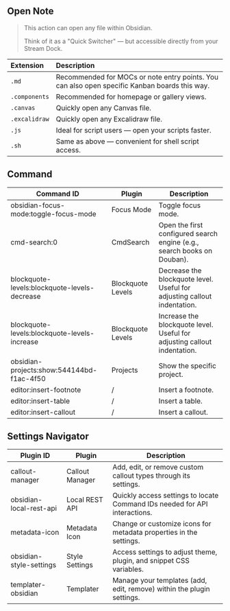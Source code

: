 ## Open Note
> This action can open any file within Obsidian.
> 
> Think of it as a "Quick Switcher" — but accessible directly from your Stream Dock.

| Extension     | Description                                                                                   |
|:--------------|:----------------------------------------------------------------------------------------------|
| `.md`         | Recommended for MOCs or note entry points. You can also open specific Kanban boards this way. |
| `.components` | Recommended for homepage or gallery views.                                                    |
| `.canvas`     | Quickly open any Canvas file.                                                                 |
| `.excalidraw` | Quickly open any Excalidraw file.                                                             |
| `.js`         | Ideal for script users — open your scripts faster.                                            |
| `.sh`         | Same as above — convenient for shell script access.                                           |



## Command
| Command ID                                   | Plugin            | Description                                                                    |
|----------------------------------------------|-------------------|--------------------------------------------------------------------------------|
| obsidian-focus-mode:toggle-focus-mode        | Focus Mode        | Toggle focus mode.                                                             |
| cmd-search:0                                 | CmdSearch         | Open the first configured search engine (e.g., search books on Douban).        |
| blockquote-levels:blockquote-levels-decrease | Blockquote Levels | Decrease the blockquote level. <br />Useful for adjusting callout indentation. |
| blockquote-levels:blockquote-levels-increase | Blockquote Levels | Increase the blockquote level. <br />Useful for adjusting callout indentation. |
| obsidian-projects:show:544144bd-f1ac-4f50    | Projects          | Show the specific project.                                                     |
| editor:insert-footnote                       | /                 | Insert a footnote.                                                             |
| editor:insert-table                          | /                 | Insert a table.                                                                |
| editor:insert-callout                        | /                 | Insert a callout.                                                              |



## Settings Navigator

| Plugin ID               | Plugin          | Description                                                                |
|-------------------------|-----------------|----------------------------------------------------------------------------|
| callout-manager         | Callout Manager | Add, edit, or remove custom callout types through its settings.            |
| obsidian-local-rest-api | Local REST API  | Quickly access settings to locate Command IDs needed for API interactions. |
| metadata-icon           | Metadata Icon   | Change or customize icons for metadata properties in the settings.         |
| obsidian-style-settings | Style Settings  | Access settings to adjust theme, plugin, and snippet CSS variables.        |
| templater-obsidian      | Templater       | Manage your templates (add, edit, remove) within the plugin settings.      |

